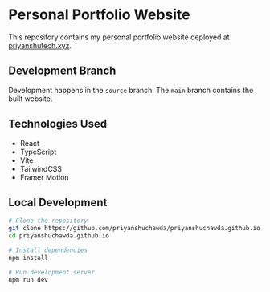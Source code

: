 # Personal Portfolio Website

This repository contains my personal portfolio website deployed at [priyanshutech.xyz](https://priyanshutech.xyz).

## Development Branch

Development happens in the `source` branch. The `main` branch contains the built website.

## Technologies Used

- React
- TypeScript
- Vite
- TailwindCSS
- Framer Motion

## Local Development

```bash
# Clone the repository
git clone https://github.com/priyanshuchawda/priyanshuchawda.github.io.git
cd priyanshuchawda.github.io

# Install dependencies
npm install

# Run development server
npm run dev
```
